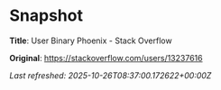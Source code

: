 # Snapshot

**Title**: User Binary Phoenix - Stack Overflow

**Original**: <https://stackoverflow.com/users/13237616>

_Last refreshed: 2025-10-26T08:37:00.172622+00:00Z_
